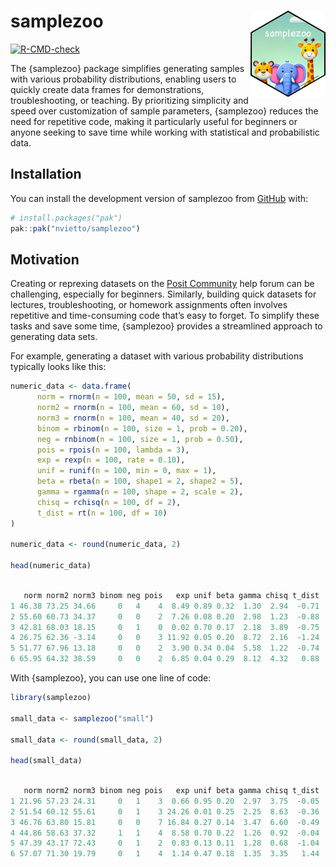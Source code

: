 
<!-- README.md is generated from README.Rmd. Please edit that file -->

# samplezoo <img src="man/figures/logo.png" align="right" width="120" />

<!-- badges: start -->

[![R-CMD-check](https://github.com/nvietto/samplezoo/actions/workflows/R-CMD-check.yaml/badge.svg)](https://github.com/nvietto/samplezoo/actions/workflows/R-CMD-check.yaml)
<!-- badges: end -->

The {samplezoo} package simplifies generating samples with various
probability distributions, enabling users to quickly create data frames
for demonstrations, troubleshooting, or teaching. By prioritizing
simplicity and speed over customization of sample parameters,
{samplezoo} reduces the need for repetitive code, making it particularly
useful for beginners or anyone seeking to save time while working with
statistical and probabilistic data.

## Installation

You can install the development version of samplezoo from
[GitHub](https://github.com/) with:

``` r
# install.packages("pak")
pak::pak("nvietto/samplezoo")
```

## Motivation

Creating or reprexing datasets on the [Posit
Community](https://forum.posit.co/) help forum can be challenging,
especially for beginners. Similarly, building quick datasets for
lectures, troubleshooting, or homework assignments often involves
repetitive and time-consuming code that’s easy to forget. To simplify
these tasks and save some time, {samplezoo} provides a streamlined
approach to generating data sets.

For example, generating a dataset with various probability distributions
typically looks like this:

``` r
numeric_data <- data.frame(
      norm = rnorm(n = 100, mean = 50, sd = 15),
      norm2 = rnorm(n = 100, mean = 60, sd = 10),
      norm3 = rnorm(n = 100, mean = 40, sd = 20),
      binom = rbinom(n = 100, size = 1, prob = 0.20),
      neg = rnbinom(n = 100, size = 1, prob = 0.50),
      pois = rpois(n = 100, lambda = 3),
      exp = rexp(n = 100, rate = 0.10),
      unif = runif(n = 100, min = 0, max = 1),
      beta = rbeta(n = 100, shape1 = 2, shape2 = 5),
      gamma = rgamma(n = 100, shape = 2, scale = 2),
      chisq = rchisq(n = 100, df = 2),
      t_dist = rt(n = 100, df = 10)
)

numeric_data <- round(numeric_data, 2)

head(numeric_data)
```

``` r

   norm norm2 norm3 binom neg pois   exp unif beta gamma chisq t_dist
1 46.38 73.25 34.66     0   4    4  8.49 0.89 0.32  1.30  2.94  -0.71
2 55.60 60.73 34.37     0   0    2  7.26 0.08 0.20  2.98  1.23  -0.88
3 42.81 68.03 18.15     0   1    0  0.02 0.70 0.17  2.18  3.89  -0.75
4 26.75 62.36 -3.14     0   0    3 11.92 0.05 0.20  8.72  2.16  -1.24
5 51.77 67.96 13.18     0   0    2  3.90 0.34 0.04  5.58  1.22  -0.74
6 65.95 64.32 38.59     0   0    2  6.85 0.04 0.29  8.12  4.32   0.88
```

With {samplezoo}, you can use one line of code:

``` r
library(samplezoo)

small_data <- samplezoo("small")

small_data <- round(small_data, 2)

head(small_data)
```

``` r

   norm norm2 norm3 binom neg pois   exp unif beta gamma chisq t_dist
1 21.96 57.23 24.31     0   1    3  0.66 0.95 0.20  2.97  3.75  -0.05
2 51.54 60.12 55.61     0   1    3 24.26 0.01 0.25  2.25  8.63  -0.36
3 46.76 63.80 15.81     0   0    7 16.84 0.27 0.14  3.47  6.60  -0.49
4 44.86 58.63 37.32     1   1    4  8.58 0.70 0.22  1.26  0.92  -0.04
5 47.39 43.17 72.43     0   1    2  0.83 0.13 0.11  1.28  0.68  -1.04
6 57.07 71.30 19.79     0   1    4  1.14 0.47 0.18  1.35  3.35   1.44
```
